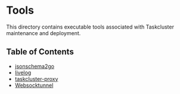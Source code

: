 # Tools

This directory contains executable tools associated with Taskcluster maintenance and deployment.

## Table of Contents

<!-- TOC BEGIN -->
* [jsonschema2go](jsonschema2go#readme)
* [livelog](livelog#readme)
* [taskcluster-proxy](taskcluster-proxy#readme)
* [Websocktunnel](websocktunnel#readme)
<!-- TOC END -->
